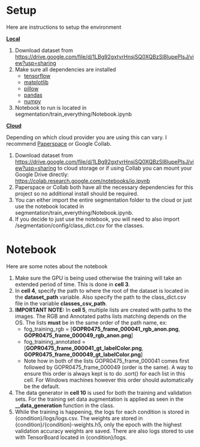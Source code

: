 # Setup
Here are instructions to setup the environment

<ins>**Local** </ins>

1. Download dataset from https://drive.google.com/file/d/1LBg92gxtyrHnsjSQ0XQBzSl8lupePIsJ/view?usp=sharing
2. Make sure all dependencies are installed
	- [tensorflow](https://www.tensorflow.org/install/pip)
	- [matplotlib](https://matplotlib.org/stable/users/installing/index.html)
	- [pillow](https://pypi.org/project/Pillow/)
	- [pandas](https://pypi.org/project/pandas/)
	- [numpy](https://pypi.org/project/numpy/)
3. Notebook to run is located in segmentation/train_everything/Notebook.ipynb

<ins>**Cloud** </ins>

Depending on which cloud provider you are using this can vary. I recommend [Paperspace](https://www.paperspace.com/) or Google Collab. 
1. Download dataset from https://drive.google.com/file/d/1LBg92gxtyrHnsjSQ0XQBzSl8lupePIsJ/view?usp=sharing to cloud storage or if using Collab you can mount your Google Drive directly: https://colab.research.google.com/notebooks/io.ipynb
2. Paperspace or Collab both have all the necessary dependencies for this project so no additional install should be required. 
3. You can either import the entire segmentation folder to the cloud or just use the notebook located in segmentation/train_everything/Notebook.ipynb.
4. If you decide to just use the notebook, you will need to also import /segmentation/config/class_dict.csv for the classes.

# Notebook
Here are some notes about the notebook

1. Make sure the GPU is being used otherwise the training will take an extended period of time. This is done in **cell 3**.
2. In **cell 4**, specify the path to where the root of the dataset is located in the **dataset_path** variable. Also specify the path to the class_dict.csv file in the variable **classes_csv_path**.
3. **IMPORTANT NOTE:** In **cell 5**, multiple lists are created with paths to the images. The RGB and Annotated paths lists matching depends on the OS. The lists **must** be in the same order of the path name, ex:
	* fog_training_rgb = [**GOPR0475_frame_000041_rgb_anon.png**, **GOPR0475_frame_000049_rgb_anon.png**]
	* fog_training_annotated = [**GOPR0475_frame_000041_gt_labelColor.png**, **GOPR0475_frame_000049_gt_labelColor.png**]
	* Note how in both of the lists GOPR0475_frame_000041 comes first followed by GOPR0475_frame_000049 (order is the same). A way to ensure this order is always kept is to do .sort() for each list in this cell. For Windows machines however this order should automatically be the default. 
4. The data generator in **cell 10** is used for both the training and validation sets. For the training set data augmentation is applied as seen in the **__data_generation** function in the class. 
5. While the training is happening, the logs for each condition is stored in {condition}/logs/logs.csv. The weights are stored in {condition}/{condition}-weights.h5, only the epoch with the highest validation accuracy weights are saved. There are also logs stored to use with TensorBoard located in {condition}/logs.
